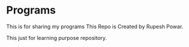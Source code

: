 # Programs
This is for sharing my programs 
This Repo is Created by Rupesh Powar.

This just for learning purpose repository.
